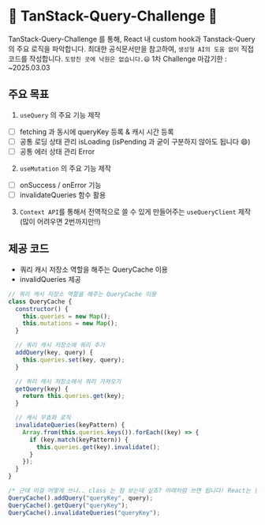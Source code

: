 # 🌴 TanStack-Query-Challenge 🌴
TanStack-Query-Challenge 를 통해, React 내 custom hook과 Tanstack-Query의 주요 로직을 파악합니다. 최대한 공식문서만을 참고하여, `생성형 AI의 도움 없이` 직접 코드를 작성합니다. `도망친 곳에 낙원은 없습니다.😄`
1차 Challenge 마감기한 : ~2025.03.03

## 주요 목표

1. `useQuery` 의 주요 기능 제작

- [ ] fetching 과 동시에 queryKey 등록 & 캐시 시간 등록
- [ ] 공통 로딩 상태 관리 isLoading (isPending 과 굳이 구분하지 않아도 됩니다 😄)
- [ ] 공통 에러 상태 관리 Error

2. `useMutation` 의 주요 기능 제작

- [ ] onSuccess / onError 기능
- [ ] invalidateQueries 함수 활용

3. `Context API`를 통해서 전역적으로 쓸 수 있게 만들어주는 `useQueryClient` 제작 (많이 어려우면 2번까지만!!)

## 제공 코드

- 쿼리 캐시 저장소 역할을 해주는 QueryCache 이용
- invalidQueries 제공

```javascript
// 쿼리 캐시 저장소 역할을 해주는 QueryCache 이용
class QueryCache {
  constructor() {
    this.queries = new Map();
    this.mutations = new Map();
  }

  // 쿼리 캐시 저장소에 쿼리 추가
  addQuery(key, query) {
    this.queries.set(key, query);
  }

  // 쿼리 캐시 저장소에서 쿼리 가져오기
  getQuery(key) {
    return this.queries.get(key);
  }

  // 캐시 무효화 로직
  invalidateQueries(keyPattern) {
    Array.from(this.queries.keys()).forEach((key) => {
      if (key.match(keyPattern)) {
        this.queries.get(key).invalidate();
      }
    });
  }
}

/* 근데 이걸 어떻게 쓰냐.. class 는 첨 보는데 싶죠? 아래처럼 쓰면 됩니다! React는 원래 Class 기반이었다는 거 알고 있나요? 😄 */
QueryCache().addQuery("queryKey", query);
QueryCache().getQuery("queryKey");
QueryCache().invalidateQueries("queryKey");
```

##
